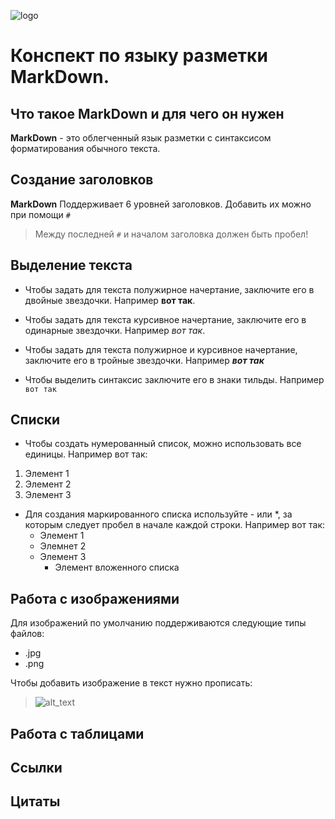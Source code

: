 ![logo](MDlogo.jpg)
# Конспект по языку разметки **MarkDown**.

## Что такое **MarkDown** и для чего он нужен

**MarkDown** - это облегченный язык разметки с синтаксисом форматирования обычного текста.

## Создание заголовков

**MarkDown** Поддерживает 6 уровней заголовков. Добавить их можно при помощи `#` 
> Между последней `#` и началом заголовка должен быть пробел!

## Выделение текста

* Чтобы задать для текста полужирное начертание, заключите его в двойные звездочки. Например **вот так**.

* Чтобы задать для текста курсивное начертание, заключите его в одинарные звездочки. Например *вот так*.

* Чтобы задать для текста полужирное и курсивное начертание, заключите его в тройные звездочки. Например ***вот так***

* Чтобы выделить синтаксис заключите его в знаки тильды. Например `вот так`

## Списки

* Чтобы создать нумерованный список, можно использовать все единицы. Например вот так:
1. Элемент 1
2. Элемент 2
3. Элемент 3

* Для создания маркированного списка используйте - или *, за которым следует пробел в начале каждой строки. Например вот так:
    * Элемент 1
    * Элемнет 2
    * Элемент 3
        * Элемент вложенного списка


## Работа с изображениями 

Для изображений по умолчанию поддерживаются следующие типы файлов:
* .jpg
* .png

Чтобы добавить изображение в текст нужно прописать:
> ![alt_text](file_name)
## Работа с таблицами

## Ссылки

## Цитаты 